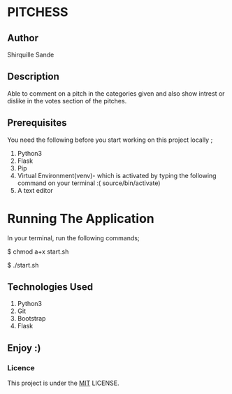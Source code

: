 # PITCHESS

## Author
Shirquille Sande        

## Description  
Able to comment on a pitch in the categories given and also show intrest or dislike in the votes section  of the pitches. 

## Prerequisites
You need the following before you start working on this project locally ;

1. Python3
2. Flask    
3. Pip      
4. Virtual Environment(venv)- which is activated by typing the following command on your terminal :( source/bin/activate)
5. A text editor 

# Running The Application
In your terminal, run the following commands;
 
 $ chmod a+x start.sh

 $ ./start.sh

## Technologies Used

1. Python3
2. Git 
3. Bootstrap
4. Flask

## Enjoy :)

### Licence
This project is under the  [MIT](license) LICENSE.

